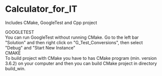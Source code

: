 # Calculator_for_IT
 Includes CMake, GoogleTest and Cpp project  
 
GOOGLETEST  
You can run GoogleTest without running CMake. Go to the left bar "Solution" and then right click on "G_Test_Conversions", then select "Debug" and "Start New Instance"  
CMAKE  
To build project with CMake you have to has CMake program (min. version 3.6.2) on your computer and then you can build CMake project in directory build_win.
